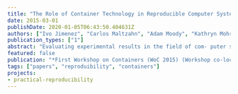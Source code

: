 ```yaml
---
title: "The Role of Container Technology in Reproducible Computer Systems Research"
date: 2015-03-01
publishDate: 2020-01-05T06:43:50.404631Z
authors: ["Ivo Jimenez", "Carlos Maltzahn", "Adam Moody", "Kathryn Mohror", "Jay Lofstead", "Remzi Arpaci-Dusseau", "Andrea Arpaci-Dusseau"]
publication_types: ["1"]
abstract: "Evaluating experimental results in the field of com- puter systems is a challenging task, mainly due to the many changes in software and hardware that computational environ- ments go through. In this position paper, we analyze salient features of container technology that, if leveraged correctly, can help reduce the complexity of reproducing experiments in systems research. We present a use case in the area of distributed storage systems to illustrate the extensions that we envision, mainly in terms of container management infrastructure. We also discuss the benefits and limitations of using containers as a way of reproducing research in other areas of experimental systems research."
featured: false
publication: "*First Workshop on Containers (WoC 2015) (Workshop co-located with IEEE International Conference on Cloud Engineering - IC2E 2015)*"
tags: ["papers", "reproduibility", "containers"]
projects:
- practical-reproducibility
---
```



